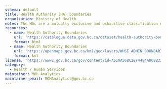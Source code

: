 ```yaml
---
schema: default
title: Health Authority (HA) boundaries
organization: Ministry of Health
notes: The HAs are a mutually exclusive and exhaustive classification of the land area in BC. HAs are contiguous (land area is geographically adjacent) and fit within an existing geographical hierarchy, e.g., cannot violate lower-level geography boundaries such as the Health Service Delivery Areas (HSDA) and Local Health Area (LHA).
resources:
  - name: Health Authority Boundaries
    url: 'https://catalogue.data.gov.bc.ca/dataset/health-authority-boundaries'
    format: html
  - name: Health Authority Boundaries
    url: 'https://openmaps.gov.bc.ca/kml/geo/layers/WHSE_ADMIN_BOUNDARIES.BCHA_HEALTH_AUTHORITY_BNDRY_SP_loader.kml'
    format: kml
license: 'https://www2.gov.bc.ca/gov/content?id=A519A56BC2BF44E4A008B33FCF527F61'
category:
  - Health / Human Services
maintainer: MOH Analytics
maintainer_email: MOHAnalytics@gov.bc.ca
---
```


